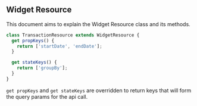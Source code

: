 ## Widget Resource

This document aims to explain the Widget Resource class and its methods.

```js
class TransactionResource extends WidgetResource {
  get propKeys() {
    return ['startDate', 'endDate'];
  }

  get stateKeys() {
    return ['groupBy'];
  }
}
```
```get propKeys``` and ```get stateKeys``` are overridden to return keys that will form the query params for the api call.
